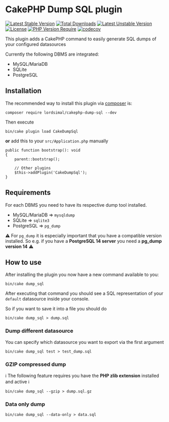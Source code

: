 
# CakePHP Dump SQL plugin

[![Latest Stable Version](http://poser.pugx.org/lordsimal/cakephp-dump-sql/v)](https://packagist.org/packages/lordsimal/cakephp-dump-sql) [![Total Downloads](http://poser.pugx.org/lordsimal/cakephp-dump-sql/downloads)](https://packagist.org/packages/lordsimal/cakephp-dump-sql) [![Latest Unstable Version](http://poser.pugx.org/lordsimal/cakephp-dump-sql/v/unstable)](https://packagist.org/packages/lordsimal/cakephp-dump-sql) [![License](http://poser.pugx.org/lordsimal/cakephp-dump-sql/license)](https://packagist.org/packages/lordsimal/cakephp-dump-sql) [![PHP Version Require](http://poser.pugx.org/lordsimal/cakephp-dump-sql/require/php)](https://packagist.org/packages/lordsimal/cakephp-dump-sql) [![codecov](https://codecov.io/github/LordSimal/cakephp-dump-sql/branch/main/graph/badge.svg?token=S4JKN84SWY)](https://codecov.io/github/LordSimal/cakephp-dump-sql)

This plugin adds a CakePHP command to easily generate SQL dumps of your configured datasources

Currently the following DBMS are integrated:
- MySQL/MariaDB
- SQLite
- PostgreSQL

## Installation

The recommended way to install this plugin via [composer](https://getcomposer.org) is:

```
composer require lordsimal/cakephp-dump-sql --dev
```

Then execute

```
bin/cake plugin load CakeDumpSql
```

**or** add this to your `src/Application.php` manually

```
public function bootstrap(): void
{
    parent::bootstrap();

    // Other plugins
    $this->addPlugin('CakeDumpSql');
}
```


## Requirements

For each DBMS you need to have its respective dump tool installed.

- MySQL/MariaDB => `mysqldump`
- SQLite => `sqlite3`
- PostgreSQL => `pg_dump`

⚠️ For `pg_dump` it is especially important that you have a compatible version installed. So e.g. if you have a **PostgreSQL 14 server** you need a **pg_dump version 14** ⚠️

## How to use

After installing the plugin you now have a new command available to you:

```
bin/cake dump_sql
```

After executing that command you should see a SQL representation of your `default` datasource inside your console.

So if you want to save it into a file you should do

```
bin/cake dump_sql > dump.sql
```

### Dump different datasource

You can specify which datasource you want to export via the first argument

```
bin/cake dump_sql test > test_dump.sql
```

### GZIP compressed dump

ℹ️ The following feature requires you have the **PHP zlib extension** installed and active ℹ️

```
bin/cake dump_sql --gzip > dump.sql.gz
```

### Data only dump

```
bin/cake dump_sql --data-only > data.sql
```
